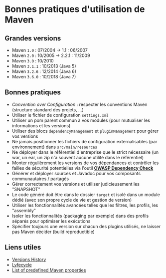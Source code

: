 # Bonnes pratiques d'utilisation de Maven

## Grandes versions
* Maven `1.0` : 07/2004 -> 1.1 : 06/2007
* Maven `2.0` : 10/2005 -> 2.2.1 : 11/2009
* Maven `3.0` : 10/2010
* Maven `3.1.1` : 10/2013 (Java 5)
* Maven `3.2.6` : 12/2014 (Java 6)
* Maven `3.6.0` : 10/2018 (Java 7)

## Bonnes pratiques

* _Convention over Configuration_ : respecter les conventions Maven (structure standard des projets, ...)
* Utiliser le fichier de configuration `settings.xml`
* Utiliser un pom parent commun à vos modules (pour mutualiser les informations et les versions)
* Utiliser des blocs `dependencyManagement` et `pluginManagement` pour gérer vos versions
* Ne jamais positionner les fichiers de configuration externalisables (par environnement) dans `src/main/resources`
* Ne déployer dans le référentiel d'entreprise que le strict nécessaire (un war, un ear, un zip n'a souvent aucune utilité dans le référentiel)
* Monter régulièrement les versions de vos dépendances et contrôler les failles de sécurité potentielles via l'outil **[OWASP Dependency Check](https://jeremylong.github.io/DependencyCheck/dependency-check-maven/index.html)**
* Générer et déployer sources et Javadoc pour vos composants communautaires / partagés
* Gérer correctement vos versions et utiliser judicieusement les "SNAPSHOT"
* Le code généré doit être dans le dossier `target` et isolé dans un module dédié (avec son propre cycle de vie et gestion de version)
* Utiliser les fonctionnalités avancées telles que les filtres, les profils, les "assembly"
* Isoler les fonctionnalités (packaging par exemple) dans des profils séparés pour optimiser les exécutions
* Spécifier toujours une version sur chacun des plugins utilisés, ne laisser pas Maven décider (build reproductible)

## Liens utiles

* [Versions History](https://maven.apache.org/docs/history.html)
* [Lyfecycle](https://maven.apache.org/guides/introduction/introduction-to-the-lifecycle.html)
* [List of predefined Maven properties](https://github.com/cko/predefined_maven_properties/blob/master/README.md)
